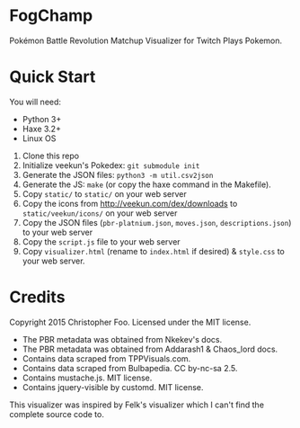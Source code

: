 FogChamp
========

Pokémon Battle Revolution Matchup Visualizer for Twitch Plays Pokemon.


Quick Start
===========

You will need:

* Python 3+
* Haxe 3.2+
* Linux OS

1. Clone this repo
2. Initialize veekun's Pokedex: `git submodule init`
3. Generate the JSON files: `python3 -m util.csv2json`
4. Generate the JS: `make` (or copy the haxe command in the Makefile).
5. Copy `static/` to `static/` on your web server
6. Copy the icons from http://veekun.com/dex/downloads to `static/veekun/icons/` on your web server
7. Copy the JSON files (`pbr-platnium.json`, `moves.json`, `descriptions.json`) to your web server
8. Copy the `script.js` file to your web server
9. Copy `visualizer.html` (rename to `index.html` if desired) & `style.css` to your web server.


Credits
=======

Copyright 2015 Christopher Foo. Licensed under the MIT license.

* The PBR metadata was obtained from Nkekev's docs.
* The PBR metadata was obtained from Addarash1 & Chaos_lord docs.
* Contains data scraped from TPPVisuals.com.
* Contains data scraped from Bulbapedia. CC by-nc-sa 2.5.
* Contains mustache.js. MIT license.
* Contains jquery-visible by customd. MIT license.

This visualizer was inspired by Felk's visualizer which I can't find the complete source code to.


